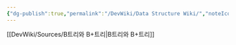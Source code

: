 ```yaml
---
{"dg-publish":true,"permalink":"/DevWiki/Data Structure Wiki/","noteIcon":"","created":"2025-06-10T13:15:32.629+09:00","updated":"2025-07-19T22:58:51.268+09:00"}
---
```


[[DevWiki/Sources/B트리와 B+트리\|B트리와 B+트리]]